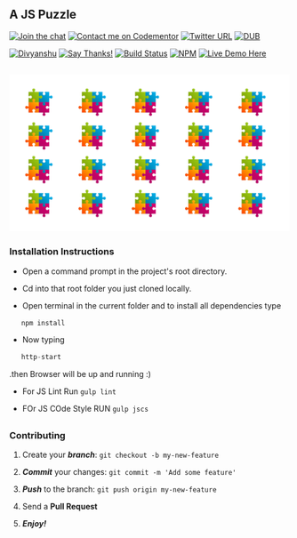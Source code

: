 
## A JS Puzzle

[![Join the chat](https://img.shields.io/badge/gitter-join%20chat%20%E2%86%92-brightgreen.svg)](https://gitter.im/divyanshu001)
[![Contact me on Codementor](https://cdn.codementor.io/badges/contact_me_github.svg)](https://www.codementor.io/divyanshurawat?utm_source=github&utm_medium=button&utm_term=divyanshurawat&utm_campaign=github)
[![Twitter URL](https://img.shields.io/twitter/url/http/shields.io.svg?style=social)](https://twitter.com/r46956)
[![DUB](https://img.shields.io/dub/l/vibe-d.svg?style=flat)](https://divyanshu.mit-license.org/)

[![Divyanshu](https://img.shields.io/badge/divyanshu-owner-brightgreen.svg?style=flat)](http://www.divyanshurawat.in)
[![Say Thanks!](https://img.shields.io/badge/Say%20Thanks-!-1EAEDB.svg)](https://saythanks.io/to/divyanshu-rawat)
[![Build Status](https://travis-ci.org/divyanshu-rawat/JS-Testing.svg?branch=master)](https://travis-ci.org/divyanshu-rawat/JS-Testing)
[![NPM](https://img.shields.io/badge/npm-v3.10.10-blue.svg)](https://www.npmjs.com/package/npm)
[![Live Demo Here](https://img.shields.io/badge/website-up-orange.svg)](https://ajspuzzle.herokuapp.com/)

##

![alt tag](https://github.com/divyanshu-rawat/JS-Puzzle/blob/master/public/custom_images/abc.png)


### Installation Instructions

* Open a command prompt in the project's root directory.

* Cd into that root folder you just cloned locally.

* Open terminal in the current folder and to install all dependencies type 

```javascript
   npm install 
```

* Now typing 

```javascript
   http-start
```

.then Browser will be up and running :) 

* For JS Lint Run ``` gulp lint ```

* FOr JS COde Style RUN ``` gulp jscs ```

##


### Contributing

1. Create your **_branch_**: `git checkout -b my-new-feature`

2. **_Commit_** your changes: `git commit -m 'Add some feature'`

3. **_Push_** to the branch: `git push origin my-new-feature`

4. Send a **Pull Request**

5. **_Enjoy!_**

##
